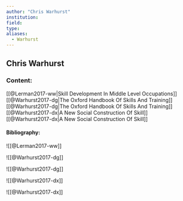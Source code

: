 ```yaml
---
author: "Chris Warhurst"
institution:
field:
type:
aliases:
  - Warhurst
---
```


## Chris Warhurst

### Content:
[[@Lerman2017-ww|Skill Development In Middle Level Occupations]]
[[@Warhurst2017-dg|The Oxford Handbook Of Skills And Training]]
[[@Warhurst2017-dg|The Oxford Handbook Of Skills And Training]]
[[@Warhurst2017-dx|A New Social Construction Of Skill]]
[[@Warhurst2017-dx|A New Social Construction Of Skill]]

#### Bibliography:

![[@Lerman2017-ww]]

![[@Warhurst2017-dg]]

![[@Warhurst2017-dg]]

![[@Warhurst2017-dx]]

![[@Warhurst2017-dx]]